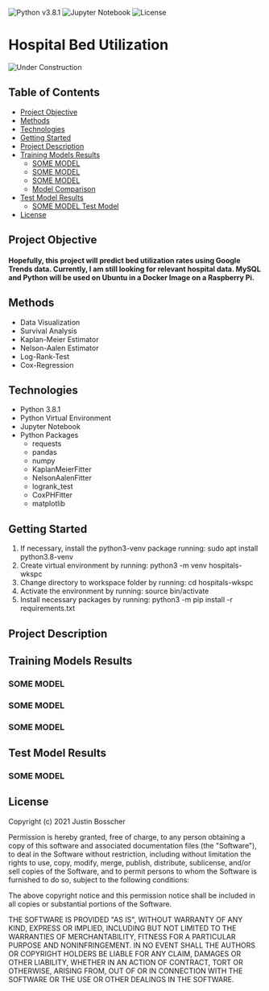 ![Python v3.8.1](https://img.shields.io/badge/python-3.8.1-blue?style=plastic&logo=appveyor.svg)
![Jupyter Notebook](https://img.shields.io/badge/jupyter-notebook-orange?style=plastic)
![License](https://img.shields.io/github/license/justinbosscher/hospital-bed-utilization?style=plastic&logo=appveyor.svg)

# Hospital Bed Utilization

![Under Construction](https://ps.w.org/easy-under-construction/assets/banner-772x250.png?rev=2417171)

## Table of Contents
* [Project Objective](#project-objective)
* [Methods](#methods)
* [Technologies](#technologies)
* [Getting Started](#getting-started)
* [Project Description](#project-description)
* [Training Models Results](#training-models-results)
    * [SOME MODEL](#SOME-MODEL)
    * [SOME MODEL](#SOME-MODEL)
    * [SOME MODEL](#SOME-MODEL)
    * [Model Comparison](#model-comparison)
* [Test Model Results](#test-model-results)
    * [SOME MODEL Test Model](#linear-discriminant-analysis-test-model)
* [License](#license)

## Project Objective
#### Hopefully, this project will predict bed utilization rates using Google Trends data. Currently, I am still looking for relevant hospital data. MySQL and Python will be used on Ubuntu in a Docker Image on a Raspberry Pi.

## Methods
* Data Visualization
* Survival Analysis
* Kaplan-Meier Estimator
* Nelson-Aalen Estimator
* Log-Rank-Test
* Cox-Regression

## Technologies
* Python 3.8.1
* Python Virtual Environment
* Jupyter Notebook
* Python Packages
    * requests
    * pandas
    * numpy
    * KaplanMeierFitter
    * NelsonAalenFitter
    * logrank_test
    * CoxPHFitter
    * matplotlib

## Getting Started
1. If necessary, install the python3-venv package running:
    sudo apt install python3.8-venv
2. Create virtual environment by running:
    python3 -m venv hospitals-wkspc
3. Change directory to workspace folder by running: cd hospitals-wkspc
4. Activate the environment by running:
    source bin/activate
5. Install necessary packages by running: python3 -m pip install -r requirements.txt

## Project Description
## Training Models Results
### SOME MODEL
### SOME MODEL
### SOME MODEL
## Test Model Results
### SOME MODEL

## License
Copyright (c) 2021 Justin Bosscher

Permission is hereby granted, free of charge, to any person obtaining a copy
of this software and associated documentation files (the "Software"), to deal
in the Software without restriction, including without limitation the rights
to use, copy, modify, merge, publish, distribute, sublicense, and/or sell
copies of the Software, and to permit persons to whom the Software is
furnished to do so, subject to the following conditions:

The above copyright notice and this permission notice shall be included in all
copies or substantial portions of the Software.

THE SOFTWARE IS PROVIDED "AS IS", WITHOUT WARRANTY OF ANY KIND, EXPRESS OR
IMPLIED, INCLUDING BUT NOT LIMITED TO THE WARRANTIES OF MERCHANTABILITY,
FITNESS FOR A PARTICULAR PURPOSE AND NONINFRINGEMENT. IN NO EVENT SHALL THE
AUTHORS OR COPYRIGHT HOLDERS BE LIABLE FOR ANY CLAIM, DAMAGES OR OTHER
LIABILITY, WHETHER IN AN ACTION OF CONTRACT, TORT OR OTHERWISE, ARISING FROM,
OUT OF OR IN CONNECTION WITH THE SOFTWARE OR THE USE OR OTHER DEALINGS IN THE
SOFTWARE.

